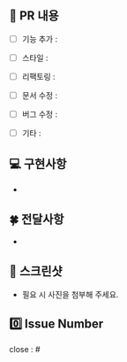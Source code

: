 ## 📝 PR 내용
- [ ] 기능 추가 : 
- [ ] 스타일 : 
- [ ] 리팩토링 :
- [ ] 문서 수정 :
- [ ] 버그 수정 :
- [ ] 기타 : 


## 💻 구현사항
- 


## 🍀 전달사항
- 


## 📸 스크린샷
- 필요 시 사진을 첨부해 주세요.

## 0️⃣ Issue Number
close : #
